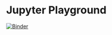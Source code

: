 # Jupyter Playground
[![Binder](https://mybinder.org/badge.svg)](https://mybinder.org/v2/gh/gnufede/jupyter-playground/master)
